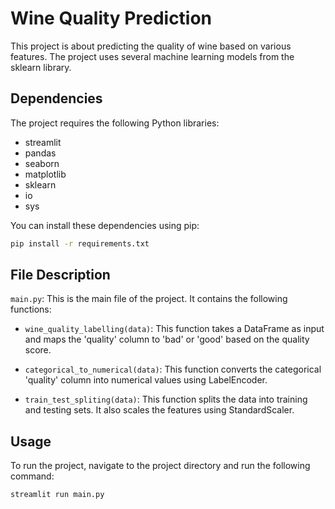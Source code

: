 # Wine Quality Prediction

This project is about predicting the quality of wine based on various features. The project uses several machine learning models from the sklearn library.

## Dependencies

The project requires the following Python libraries:

- streamlit
- pandas
- seaborn
- matplotlib
- sklearn
- io
- sys

You can install these dependencies using pip:

```bash
pip install -r requirements.txt
```

## File Description

`main.py`: This is the main file of the project. It contains the following functions:

- `wine_quality_labelling(data)`: This function takes a DataFrame as input and maps the 'quality' column to 'bad' or 'good' based on the quality score.

- `categorical_to_numerical(data)`: This function converts the categorical 'quality' column into numerical values using LabelEncoder.

- `train_test_spliting(data)`: This function splits the data into training and testing sets. It also scales the features using StandardScaler.

## Usage

To run the project, navigate to the project directory and run the following command:

```bash
streamlit run main.py